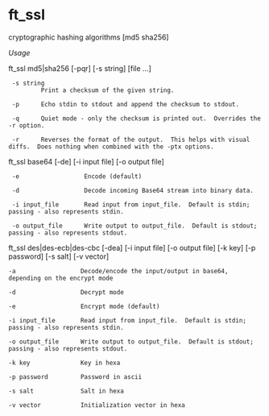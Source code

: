 # ft_ssl
cryptographic hashing algorithms [md5 sha256]

*Usage*

ft_ssl md5|sha256 [-pqr] [-s string] [file ...]
     
     -s string
             Print a checksum of the given string.

     -p      Echo stdin to stdout and append the checksum to stdout.

     -q      Quiet mode - only the checksum is printed out.  Overrides the -r option.

     -r      Reverses the format of the output.  This helps with visual diffs.  Does nothing when combined with the -ptx options.

ft_ssl base64 [-de] [-i input file] [-o output file]

     -e                  Encode (default)
    
     -d                  Decode incoming Base64 stream into binary data.
     
     -i input_file       Read input from input_file.  Default is stdin; passing - also represents stdin.

     -o output_file      Write output to output_file.  Default is stdout; passing - also represents stdout.

ft_ssl des|des-ecb|des-cbc [-dea] [-i input file] [-o output file] [-k key] [-p password] [-s salt] [-v vector]

	-a                  Decode/encode the input/output in base64, depending on the encrypt mode

	-d                  Decrypt mode

	-e                  Encrypt mode (default)

	-i input_file       Read input from input_file.  Default is stdin; passing - also represents stdin.

	-o output_file      Write output to output_file.  Default is stdout; passing - also represents stdout.

	-k key              Key in hexa

	-p password         Password in ascii

	-s salt             Salt in hexa

	-v vector           Initialization vector in hexa
